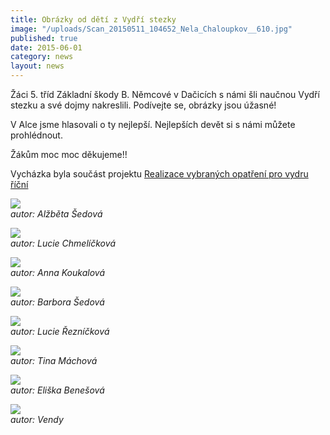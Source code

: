 ```yaml
---
title: Obrázky od dětí z Vydří stezky
image: "/uploads/Scan_20150511_104652_Nela_Chaloupkov__610.jpg"
published: true
date: 2015-06-01
category: news
layout: news
---
```

Žáci 5. tříd Základní škody B. Němcové v Dačicích s námi šli naučnou
Vydří stezku a své dojmy nakreslili. Podívejte se, obrázky jsou úžasné!

V Alce jsme hlasovali o ty nejlepší. Nejlepších devět si s námi můžete
prohlédnout.

Žákům moc moc děkujeme!!

Vycházka byla součást projektu
[Realizace vybraných opatření pro vydru říční][1]

![](/uploads/Scan_20150511_123047_Al_b_ta__edov__610.jpg)  
*autor: Alžběta Šedová*

![](/uploads/Scan_20150511_104919_Lucie_Chmel__kov__610.jpg)  
*autor: Lucie Chmelíčková*

![](/uploads/Scan_20150511_123349_Anna_Koukalov__610.jpg)  
*autor: Anna Koukalová*

![](/uploads/Scan_20150511_123254_Barbora__edov__610.jpg)  
*autor: Barbora Šedová*

![](/uploads/Scan_20150511_105455_Lucie__ezn__kov__610.jpg)  
*autor: Lucie Řezníčková*

![](/uploads/Scan_20150511_105924_Tina_M_chov__610.jpg)  
*autor: Tina Máchová*

![](/uploads/Scan_20150511_105559_Eli_ka_Bene_ov__610.jpg)  
*autor: Eliška Benešová*

![](/uploads/Scan_20150511_110131_Vendy_610.jpg)  
*autor: Vendy*


[1]: https://www.vydryonline.cz/o-nas/projekt
